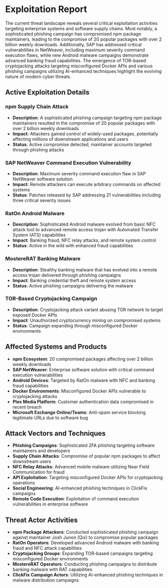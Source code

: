 # Exploitation Report

The current threat landscape reveals several critical exploitation activities targeting enterprise systems and software supply chains. Most notably, a sophisticated phishing campaign has compromised npm package maintainers, leading to the compromise of 20 popular packages with over 2 billion weekly downloads. Additionally, SAP has addressed critical vulnerabilities in NetWeaver, including maximum severity command execution flaws, while new Android malware campaigns demonstrate advanced banking fraud capabilities. The emergence of TOR-based cryptojacking attacks targeting misconfigured Docker APIs and various phishing campaigns utilizing AI-enhanced techniques highlight the evolving nature of modern cyber threats.

## Active Exploitation Details

### npm Supply Chain Attack
- **Description**: A sophisticated phishing campaign targeting npm package maintainers resulted in the compromise of 20 popular packages with over 2 billion weekly downloads
- **Impact**: Attackers gained control of widely-used packages, potentially affecting millions of downstream applications and users
- **Status**: Active compromise detected, maintainer accounts targeted through phishing attacks

### SAP NetWeaver Command Execution Vulnerability
- **Description**: Maximum severity command execution flaw in SAP NetWeaver software solution
- **Impact**: Remote attackers can execute arbitrary commands on affected systems
- **Status**: Patches released by SAP addressing 21 vulnerabilities including three critical severity issues

### RatOn Android Malware
- **Description**: Sophisticated Android malware evolved from basic NFC attack tool to advanced remote access trojan with Automated Transfer System (ATS) capabilities
- **Impact**: Banking fraud, NFC relay attacks, and remote system control
- **Status**: Active in the wild with enhanced fraud capabilities

### MostereRAT Banking Malware
- **Description**: Stealthy banking malware that has evolved into a remote access trojan delivered through phishing campaigns
- **Impact**: Banking credential theft and remote system access
- **Status**: Active phishing campaigns delivering the malware

### TOR-Based Cryptojacking Campaign
- **Description**: Cryptojacking attack variant abusing TOR network to target exposed Docker APIs
- **Impact**: Unauthorized cryptocurrency mining on compromised systems
- **Status**: Campaign expanding through misconfigured Docker environments

## Affected Systems and Products

- **npm Ecosystem**: 20 compromised packages affecting over 2 billion weekly downloads
- **SAP NetWeaver**: Enterprise software solution with critical command execution vulnerabilities
- **Android Devices**: Targeted by RatOn malware with NFC and banking fraud capabilities
- **Docker Environments**: Misconfigured Docker APIs vulnerable to cryptojacking attacks
- **Plex Media Platform**: Customer authentication data compromised in recent breach
- **Microsoft Exchange Online/Teams**: Anti-spam service blocking legitimate URLs due to software bug

## Attack Vectors and Techniques

- **Phishing Campaigns**: Sophisticated 2FA phishing targeting software maintainers and developers
- **Supply Chain Attacks**: Compromise of popular npm packages to affect downstream users
- **NFC Relay Attacks**: Advanced mobile malware utilizing Near Field Communication for fraud
- **API Exploitation**: Targeting misconfigured Docker APIs for cryptojacking operations
- **Social Engineering**: AI-enhanced phishing techniques in ClickFix campaigns
- **Remote Code Execution**: Exploitation of command execution vulnerabilities in enterprise software

## Threat Actor Activities

- **npm Package Attackers**: Conducted sophisticated phishing campaign against maintainer Josh Junon (Qix) to compromise popular packages
- **RatOn Operators**: Developed advanced Android malware with banking fraud and NFC attack capabilities
- **Cryptojacking Groups**: Expanding TOR-based campaigns targeting misconfigured Docker environments
- **MostereRAT Operators**: Conducting phishing campaigns to distribute banking malware with RAT capabilities
- **ClickFix Campaign Actors**: Utilizing AI-enhanced phishing techniques in malware distribution campaigns